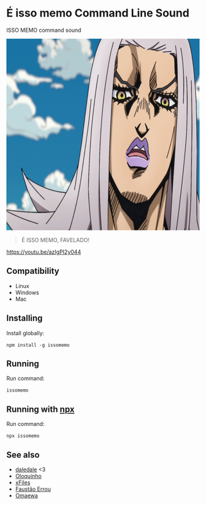 # É isso memo Command Line Sound
ISSO MEMO command sound

<div style="text-align: center">
    <img src="./issomemo.png" height="500"/>
</div>

> É ISSO MEMO, FAVELADO!

https://youtu.be/azIgPI2y044

## Compatibility

- Linux
- Windows
- Mac

## Installing
Install globally:

    npm install -g issomemo

## Running
Run command:

    issomemo

## Running with [npx](https://www.npmjs.com/package/npx)
Run command:

    npx issomemo
   
## See also

 - [daledale](https://github.com/anabastos/daledale/) <3
 - [Oloquinho](https://github.com/oloquinho/oloquinho)
 - [xFiles](https://github.com/BrOrlandi/xfiles/)
 - [Faustão Errou](https://github.com/BrOrlandi/faustao-errou/)
 - [Omaewa](https://github.com/BrOrlandi/omaewa/)
